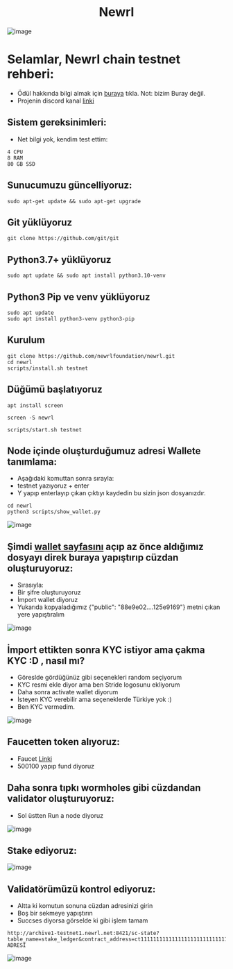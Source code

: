<h1 align="center"> Newrl </h1>

![image](https://user-images.githubusercontent.com/101149671/194660242-7679c111-df7a-49fd-b9eb-1d83cd5e010f.png)

# Selamlar, Newrl chain testnet rehberi:

 * Ödül hakkında bilgi almak için [buraya](https://newrl.medium.com/join-newrls-incentivized-testnet-and-earn-newrl-tokens-716e6af7b1b9) tıkla. Not: bizim Buray değil.
 * Projenin discord kanal [linki](https://discord.gg/GWVZxuH2)

## Sistem gereksinimleri:

 * Net bilgi yok, kendim test ettim:

```
4 CPU
8 RAM
80 GB SSD
```

## Sunucumuzu güncelliyoruz:
```
sudo apt-get update && sudo apt-get upgrade
```

## Git yüklüyoruz
```
git clone https://github.com/git/git
```

## Python3.7+  yüklüyoruz
```
sudo apt update && sudo apt install python3.10-venv
```

## Python3 Pip ve venv yüklüyoruz  
```
sudo apt update
sudo apt install python3-venv python3-pip
```

## Kurulum
```
git clone https://github.com/newrlfoundation/newrl.git
cd newrl
scripts/install.sh testnet
```

## Düğümü başlatıyoruz
```
apt install screen
```

```
screen -S newrl
```

```
scripts/start.sh testnet
```

## Node içinde oluşturduğumuz adresi Wallete tanımlama:

 * Aşağıdaki komuttan sonra sırayla:
 * testnet yazıyoruz + enter
 * Y yapıp enterlayıp çıkan çıktıyı kaydedin bu sizin json dosyanızdır.

```
cd newrl
python3 scripts/show_wallet.py
```

![image](https://user-images.githubusercontent.com/101149671/194666768-2920d230-3f2f-4fbe-89ff-84fc222bfb00.png)

## Şimdi [wallet sayfasını](https://wallet.newrl.net/) açıp az önce aldığımız dosyayı direk buraya yapıştırıp cüzdan oluşturuyoruz:

 * Sırasıyla:
 * Bir şifre oluşturuyoruz
 * İmport wallet diyoruz
 * Yukarıda kopyaladığımız {"public": "88e9e02....125e9169"} metni çıkan yere yapıştıralım

![image](https://user-images.githubusercontent.com/101149671/194667767-46220e17-1781-4e47-8910-b9032b478c05.png)

## İmport ettikten sonra KYC istiyor ama çakma KYC :D , nasıl mı? 

 * Göreslde gördüğünüz gibi seçenekleri random seçiyorum
 * KYC resmi ekle diyor ama ben Stride logosunu ekliyorum
 * Daha sonra activate wallet diyorum
 * İsteyen KYC verebilir ama seçeneklerde Türkiye yok :)
 * Ben KYC vermedim.

![image](https://user-images.githubusercontent.com/101149671/194668370-00e67a20-487f-4985-ad6d-42bc0ecb8894.png)


## Faucetten token alıyoruz:

 * Faucet [Linki](https://wallet.newrl.net/faucet/)
 * 500100 yapıp fund diyoruz

## Daha sonra tıpkı wormholes gibi cüzdandan validator oluşturuyoruz:

 * Sol üstten Run a node diyoruz

![image](https://user-images.githubusercontent.com/101149671/194668698-21b4dd15-bd86-498b-964f-be3ec1c828e1.png)

## Stake ediyoruz:

![image](https://user-images.githubusercontent.com/101149671/194668779-d0f8abb5-bfe5-4f01-9cd5-9765a358ea00.png)


## Validatörümüzü kontrol ediyoruz:

 * Altta ki komutun sonuna cüzdan adresinizi girin
 * Boş bir sekmeye yapıştırın
 * Succses diyorsa görselde ki gibi işlem tamam

```
http://archive1-testnet1.newrl.net:8421/sc-state?table_name=stake_ledger&contract_address=ct1111111111111111111111111111111111111115&unique_column=wallet_address&unique_value=CÜZDAN ADRESİ
```

![image](https://user-images.githubusercontent.com/101149671/194668964-532a33d3-2143-4a72-b022-bae7aa038d46.png)
